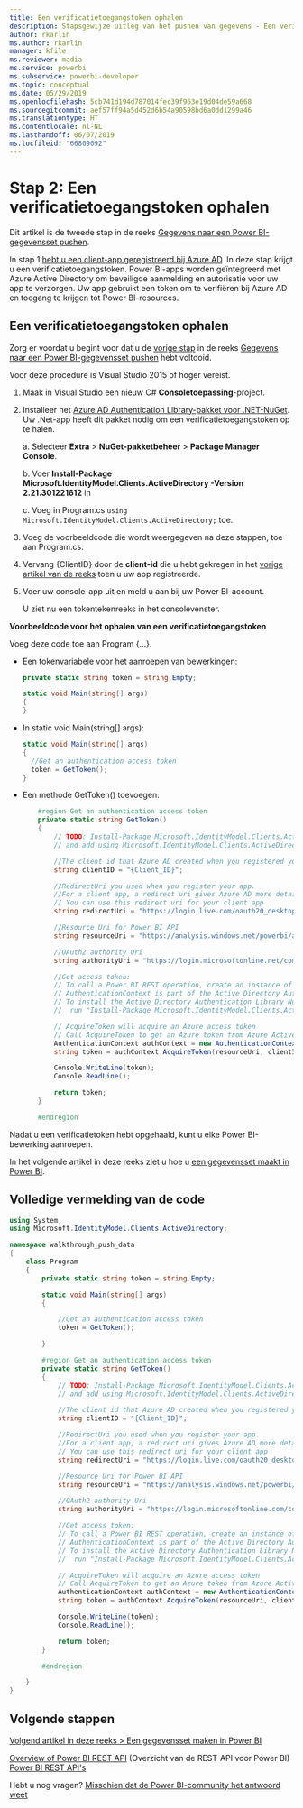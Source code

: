 ```yaml
---
title: Een verificatietoegangstoken ophalen
description: Stapsgewijze uitleg van het pushen van gegevens - Een verificatietoegangstoken ophalen
author: rkarlin
ms.author: rkarlin
manager: kfile
ms.reviewer: madia
ms.service: powerbi
ms.subservice: powerbi-developer
ms.topic: conceptual
ms.date: 05/29/2019
ms.openlocfilehash: 5cb741d194d787014fec39f963e19d04de59a668
ms.sourcegitcommit: aef57ff94a5d452d6b54a90598bd6a0dd1299a46
ms.translationtype: HT
ms.contentlocale: nl-NL
ms.lasthandoff: 06/07/2019
ms.locfileid: "66809092"
---
```

# <a name="step-2-get-an-authentication-access-token"></a>Stap 2: Een verificatietoegangstoken ophalen

Dit artikel is de tweede stap in de reeks [Gegevens naar een Power BI-gegevensset pushen](walkthrough-push-data.md).

In stap 1 [hebt u een client-app geregistreerd bij Azure AD](walkthrough-push-data-register-app-with-azure-ad.md). In deze stap krijgt u een verificatietoegangstoken. Power BI-apps worden geïntegreerd met Azure Active Directory om beveiligde aanmelding en autorisatie voor uw app te verzorgen. Uw app gebruikt een token om te verifiëren bij Azure AD en toegang te krijgen tot Power BI-resources.

## <a name="get-an-authentication-access-token"></a>Een verificatietoegangstoken ophalen

Zorg er voordat u begint voor dat u de [vorige stap](walkthrough-push-data-register-app-with-azure-ad.md) in de reeks [Gegevens naar een Power BI-gegevensset pushen](walkthrough-push-data.md) hebt voltooid. 

Voor deze procedure is Visual Studio 2015 of hoger vereist.

1. Maak in Visual Studio een nieuw C# **Consoletoepassing**-project.

2. Installeer het [Azure AD Authentication Library-pakket voor .NET-NuGet](https://www.nuget.org/packages/Microsoft.IdentityModel.Clients.ActiveDirectory/2.22.302111727). Uw .Net-app heeft dit pakket nodig om een verificatietoegangstoken op te halen. 

     a. Selecteer **Extra** > **NuGet-pakketbeheer** > **Package Manager Console**.

     b. Voer **Install-Package Microsoft.IdentityModel.Clients.ActiveDirectory -Version 2.21.301221612** in

     c. Voeg in Program.cs `using Microsoft.IdentityModel.Clients.ActiveDirectory;` toe.

3. Voeg de voorbeeldcode die wordt weergegeven na deze stappen, toe aan Program.cs.

4. Vervang {ClientID} door de **client-id** die u hebt gekregen in het [vorige artikel van de reeks](walkthrough-push-data-register-app-with-azure-ad.md) toen u uw app registreerde.

5. Voer uw console-app uit en meld u aan bij uw Power BI-account. 

   U ziet nu een tokentekenreeks in het consolevenster.

**Voorbeeldcode voor het ophalen van een verificatietoegangstoken**

Voeg deze code toe aan Program {...}.

* Een tokenvariabele voor het aanroepen van bewerkingen: 
  
  ```csharp
  private static string token = string.Empty;
  
  static void Main(string[] args)
  {
  }
  ```
* In static void Main(string[] args):
  
  ```csharp
  static void Main(string[] args)
  {
    //Get an authentication access token
    token = GetToken();
  }
  ```
* Een methode GetToken() toevoegen:

```csharp
       #region Get an authentication access token
       private static string GetToken()
       {
           // TODO: Install-Package Microsoft.IdentityModel.Clients.ActiveDirectory -Version 2.21.301221612
           // and add using Microsoft.IdentityModel.Clients.ActiveDirectory

           //The client id that Azure AD created when you registered your client app.
           string clientID = "{Client_ID}";

           //RedirectUri you used when you register your app.
           //For a client app, a redirect uri gives Azure AD more details on the application that it will authenticate.
           // You can use this redirect uri for your client app
           string redirectUri = "https://login.live.com/oauth20_desktop.srf";

           //Resource Uri for Power BI API
           string resourceUri = "https://analysis.windows.net/powerbi/api";

           //OAuth2 authority Uri
           string authorityUri = "https://login.microsoftonline.net/common/";

           //Get access token:
           // To call a Power BI REST operation, create an instance of AuthenticationContext and call AcquireToken
           // AuthenticationContext is part of the Active Directory Authentication Library NuGet package
           // To install the Active Directory Authentication Library NuGet package in Visual Studio,
           //  run "Install-Package Microsoft.IdentityModel.Clients.ActiveDirectory" from the nuget Package Manager Console.

           // AcquireToken will acquire an Azure access token
           // Call AcquireToken to get an Azure token from Azure Active Directory token issuance endpoint
           AuthenticationContext authContext = new AuthenticationContext(authorityUri);
           string token = authContext.AcquireToken(resourceUri, clientID, new Uri(redirectUri)).AccessToken;

           Console.WriteLine(token);
           Console.ReadLine();

           return token;
       }

       #endregion
```

Nadat u een verificatietoken hebt opgehaald, kunt u elke Power BI-bewerking aanroepen.

In het volgende artikel in deze reeks ziet u hoe u [een gegevensset maakt in Power BI](walkthrough-push-data-create-dataset.md).


## <a name="complete-code-listing"></a>Volledige vermelding van de code

```csharp
using System;
using Microsoft.IdentityModel.Clients.ActiveDirectory;

namespace walkthrough_push_data
{
    class Program
    {
        private static string token = string.Empty;

        static void Main(string[] args)
        {

            //Get an authentication access token
            token = GetToken();

        }

        #region Get an authentication access token
        private static string GetToken()
        {
            // TODO: Install-Package Microsoft.IdentityModel.Clients.ActiveDirectory -Version 2.21.301221612
            // and add using Microsoft.IdentityModel.Clients.ActiveDirectory

            //The client id that Azure AD created when you registered your client app.
            string clientID = "{Client_ID}";

            //RedirectUri you used when you register your app.
            //For a client app, a redirect uri gives Azure AD more details on the application that it will authenticate.
            // You can use this redirect uri for your client app
            string redirectUri = "https://login.live.com/oauth20_desktop.srf";

            //Resource Uri for Power BI API
            string resourceUri = "https://analysis.windows.net/powerbi/api";

            //OAuth2 authority Uri
            string authorityUri = "https://login.microsoftonline.com/common/";

            //Get access token:
            // To call a Power BI REST operation, create an instance of AuthenticationContext and call AcquireToken
            // AuthenticationContext is part of the Active Directory Authentication Library NuGet package
            // To install the Active Directory Authentication Library NuGet package in Visual Studio,
            //  run "Install-Package Microsoft.IdentityModel.Clients.ActiveDirectory" from the nuget Package Manager Console.

            // AcquireToken will acquire an Azure access token
            // Call AcquireToken to get an Azure token from Azure Active Directory token issuance endpoint
            AuthenticationContext authContext = new AuthenticationContext(authorityUri);
            string token = authContext.AcquireToken(resourceUri, clientID, new Uri(redirectUri)).AccessToken;

            Console.WriteLine(token);
            Console.ReadLine();

            return token;
        }

        #endregion

    }
}
```



## <a name="next-steps"></a>Volgende stappen

[Volgend artikel in deze reeks > Een gegevensset maken in Power BI](walkthrough-push-data-create-dataset.md)

[Overview of Power BI REST API](overview-of-power-bi-rest-api.md) (Overzicht van de REST-API voor Power BI)  
[Power BI REST API's](https://docs.microsoft.com/rest/api/power-bi/)  

Hebt u nog vragen? [Misschien dat de Power BI-community het antwoord weet](http://community.powerbi.com/)
